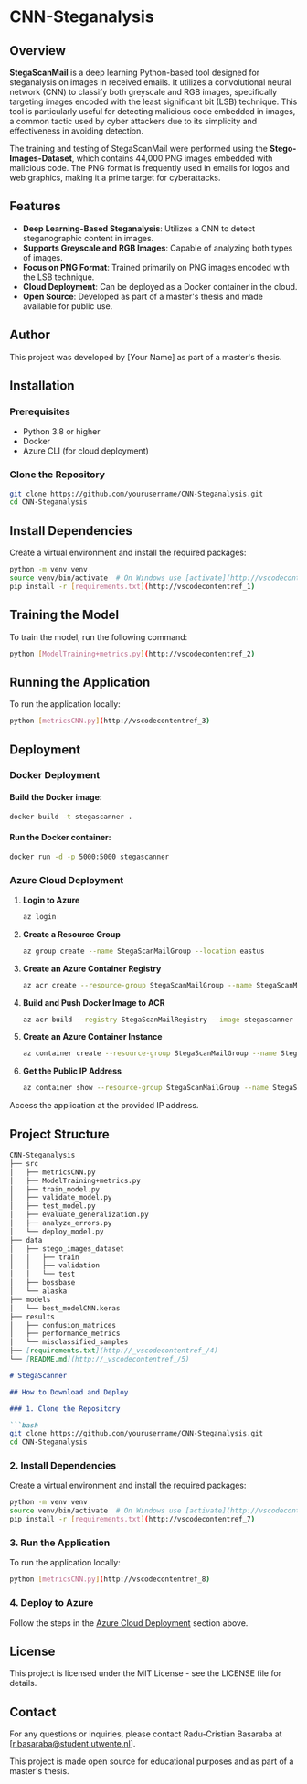 # CNN-Steganalysis

## Overview

**StegaScanMail** is a deep learning Python-based tool designed for steganalysis on images in received emails. It utilizes a convolutional neural network (CNN) to classify both greyscale and RGB images, specifically targeting images encoded with the least significant bit (LSB) technique. This tool is particularly useful for detecting malicious code embedded in images, a common tactic used by cyber attackers due to its simplicity and effectiveness in avoiding detection.

The training and testing of StegaScanMail were performed using the **Stego-Images-Dataset**, which contains 44,000 PNG images embedded with malicious code. The PNG format is frequently used in emails for logos and web graphics, making it a prime target for cyberattacks.

## Features

- **Deep Learning-Based Steganalysis**: Utilizes a CNN to detect steganographic content in images.
- **Supports Greyscale and RGB Images**: Capable of analyzing both types of images.
- **Focus on PNG Format**: Trained primarily on PNG images encoded with the LSB technique.
- **Cloud Deployment**: Can be deployed as a Docker container in the cloud.
- **Open Source**: Developed as part of a master's thesis and made available for public use.

## Author

This project was developed by [Your Name] as part of a master's thesis.

## Installation

### Prerequisites

- Python 3.8 or higher
- Docker
- Azure CLI (for cloud deployment)

### Clone the Repository

```bash
git clone https://github.com/yourusername/CNN-Steganalysis.git
cd CNN-Steganalysis

```

## Install Dependencies

Create a virtual environment and install the required packages:

```bash
python -m venv venv
source venv/bin/activate  # On Windows use [activate](http://vscodecontentref_0)
pip install -r [requirements.txt](http://vscodecontentref_1)
```

## Training the Model

To train the model, run the following command:

```bash
python [ModelTraining+metrics.py](http://vscodecontentref_2)
```

## Running the Application

To run the application locally:

```bash
python [metricsCNN.py](http://vscodecontentref_3)
```

## Deployment

### Docker Deployment

#### Build the Docker image:

```bash
docker build -t stegascanner .
```

#### Run the Docker container:

```bash
docker run -d -p 5000:5000 stegascanner
```

### Azure Cloud Deployment

1. **Login to Azure**

    ```bash
    az login
    ```

2. **Create a Resource Group**

    ```bash
    az group create --name StegaScanMailGroup --location eastus
    ```

3. **Create an Azure Container Registry**

    ```bash
    az acr create --resource-group StegaScanMailGroup --name StegaScanMailRegistry --sku Basic
    ```

4. **Build and Push Docker Image to ACR**

    ```bash
    az acr build --registry StegaScanMailRegistry --image stegascanner .
    ```

5. **Create an Azure Container Instance**

    ```bash
    az container create --resource-group StegaScanMailGroup --name StegaScanMailInstance --image StegaScanMa
    ```

6. **Get the Public IP Address**

    ```bash
    az container show --resource-group StegaScanMailGroup --name StegaScanMailInstance --query ipAddress.ip
    ```

Access the application at the provided IP address.

## Project Structure

```markdown
CNN-Steganalysis
├── src
│   ├── metricsCNN.py
│   ├── ModelTraining+metrics.py
│   ├── train_model.py
│   ├── validate_model.py
│   ├── test_model.py
│   ├── evaluate_generalization.py
│   ├── analyze_errors.py
│   └── deploy_model.py
├── data
│   ├── stego_images_dataset
│   │   ├── train
│   │   ├── validation
│   │   └── test
│   ├── bossbase
│   └── alaska
├── models
│   └── best_modelCNN.keras
├── results
│   ├── confusion_matrices
│   ├── performance_metrics
│   └── misclassified_samples
├── [requirements.txt](http://_vscodecontentref_/4)
└── [README.md](http://_vscodecontentref_/5)
```

```markdown
# StegaScanner

## How to Download and Deploy

### 1. Clone the Repository

```bash
git clone https://github.com/yourusername/CNN-Steganalysis.git
cd CNN-Steganalysis
```

### 2. Install Dependencies

Create a virtual environment and install the required packages:

```bash
python -m venv venv
source venv/bin/activate  # On Windows use [activate](http://vscodecontentref_6)
pip install -r [requirements.txt](http://vscodecontentref_7)
```

### 3. Run the Application

To run the application locally:

```bash
python [metricsCNN.py](http://vscodecontentref_8)
```

### 4. Deploy to Azure

Follow the steps in the [Azure Cloud Deployment](#azure-cloud-deployment) section above.

## License

This project is licensed under the MIT License - see the LICENSE file for details.

## Contact

For any questions or inquiries, please contact Radu-Cristian Basaraba at [r.basaraba@student.utwente.nl].

This project is made open source for educational purposes and as part of a master's thesis.
```
